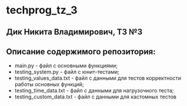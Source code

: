 # techprog_tz_3
## Дик Никита Владимирович, ТЗ №3
## Описание содержимого репозитория: 
* main.py - файл с основными функциями; 
* testing_system.py - файл с юнит-тестами; 
* testing_values_data.txt - файл с данными для тестов корректности работы основных функций; 
* testing_time_data.txt - файл с данными для нагрузочного теста; 
* testing_custom_data.txt - файл с данными для кастомных тестов

